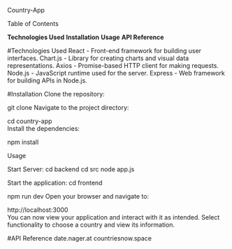Country-App

Table of Contents


**Technologies Used**
**Installation**
**Usage**
**API Reference**



#Technologies Used
React - Front-end framework for building user interfaces.
Chart.js - Library for creating charts and visual data representations.
Axios - Promise-based HTTP client for making requests.
Node.js - JavaScript runtime used for the server.
Express - Web framework for building APIs in Node.js.

#Installation
Clone the repository:

git clone 
Navigate to the project directory:

cd country-app  
Install the dependencies:

npm install  


Usage

Start Server:
cd backend
cd src
node app.js

Start the application:
cd frontend

npm run dev
Open your browser and navigate to:

http://localhost:3000  
You can now view your application and interact with it as intended. Select functionality to choose a country and view its information.

#API Reference
date.nager.at
countriesnow.space
 




